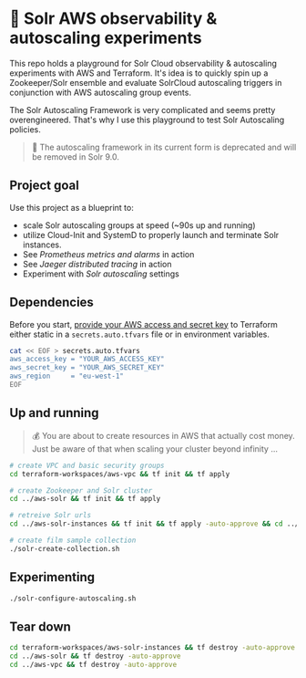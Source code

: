 # 🧪 Solr AWS observability & autoscaling experiments

This repo holds a playground for Solr Cloud observability & autoscaling
experiments with AWS and Terraform. It's idea is to quickly spin up a
Zookeeper/Solr ensemble and evaluate SolrCloud autoscaling triggers in conjunction with AWS autoscaling group events.

The Solr Autoscaling Framework is very complicated and seems pretty
overengineered. That's why I use this playground to test Solr
Autoscaling policies.

> 🚨 The autoscaling framework in its current form is deprecated
>    and will be removed in Solr 9.0.

## Project goal

Use this project as a blueprint to:

* scale Solr autoscaling groups at speed (~90s up and running)
* utilize Cloud-Init and SystemD to properly launch and terminate
  Solr instances.
* See _Prometheus metrics and alarms_ in action
* See _Jaeger distributed tracing_ in action
* Experiment with _Solr autoscaling_ settings

## Dependencies

Before you start, [provide your AWS access and secret key](https://registry.terraform.io/providers/hashicorp/aws/latest/docs#environment-variables)
to Terraform either static in a `secrets.auto.tfvars` file or in environment
variables.

```bash
cat << EOF > secrets.auto.tfvars
aws_access_key = "YOUR_AWS_ACCESS_KEY"
aws_secret_key = "YOUR_AWS_SECRET_KEY"
aws_region     = "eu-west-1"
EOF
```

## Up and running

> 💰 You are about to create resources in AWS that actually
> cost money. Just be aware of that when scaling your cluster
> beyond infinity ...


```bash
# create VPC and basic security groups
cd terraform-workspaces/aws-vpc && tf init && tf apply

# create Zookeeper and Solr cluster
cd ../aws-solr && tf init && tf apply

# retreive Solr urls
cd ../aws-solr-instances && tf init && tf apply -auto-approve && cd ../..

# create film sample collection
./solr-create-collection.sh
```

## Experimenting

```bash
./solr-configure-autoscaling.sh
```


## Tear down

```bash
cd terraform-workspaces/aws-solr-instances && tf destroy -auto-approve
cd ../aws-solr && tf destroy -auto-approve
cd ../aws-vpc && tf destroy -auto-approve
```
